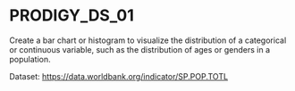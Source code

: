 # PRODIGY_DS_01
Create a bar chart or histogram to visualize the distribution of a categorical or continuous variable, such as the distribution of ages or genders in a population.

Dataset: https://data.worldbank.org/indicator/SP.POP.TOTL
